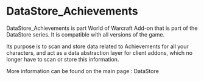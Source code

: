 # DataStore_Achievements

DataStore_Achievements is part World of Warcraft Add-on that is part of the DataStore series.
It is compatible with all versions of the game.

Its purpose is to scan and store data related to Achievements for all your characters, and act as a data abstraction layer for client addons, which no longer have to scan or store this information.

More information can be found on the main page : DataStore
